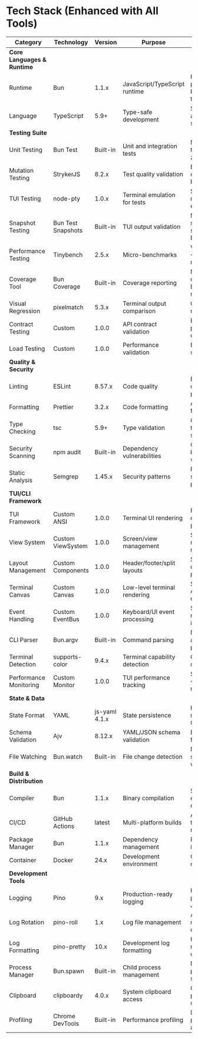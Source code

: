 # Tech Stack (Enhanced with All Tools)

| Category                     | Technology         | Version       | Purpose                       | Rationale                           |
| ---------------------------- | ------------------ | ------------- | ----------------------------- | ----------------------------------- |
| **Core Languages & Runtime** |
| Runtime                      | Bun                | 1.1.x         | JavaScript/TypeScript runtime | High performance, built-in tooling  |
| Language                     | TypeScript         | 5.9+          | Type-safe development         | Strong typing across entire stack   |
| **Testing Suite**            |
| Unit Testing                 | Bun Test           | Built-in      | Unit and integration tests    | Native Bun test runner, zero-config |
| Mutation Testing             | StrykerJS          | 8.2.x         | Test quality validation       | Ensures tests catch real bugs       |
| TUI Testing                  | node-pty           | 1.0.x         | Terminal emulation for tests  | Simulates real terminal environment |
| Snapshot Testing             | Bun Test Snapshots | Built-in      | TUI output validation         | Native snapshot support in Bun      |
| Performance Testing          | Tinybench          | 2.5.x         | Micro-benchmarks              | Validates <100ms requirement        |
| Coverage Tool                | Bun Coverage       | Built-in      | Coverage reporting            | Native coverage in Bun test runner  |
| Visual Regression            | pixelmatch         | 5.3.x         | Terminal output comparison    | Catch visual regressions            |
| Contract Testing             | Custom             | 1.0.0         | API contract validation       | Ensure package compatibility        |
| Load Testing                 | Custom             | 1.0.0         | Performance validation        | Ensure scalability                  |
| **Quality & Security**       |
| Linting                      | ESLint             | 8.57.x        | Code quality                  | Enforces consistent patterns        |
| Formatting                   | Prettier           | 3.2.x         | Code formatting               | Automatic formatting                |
| Type Checking                | tsc                | 5.9+          | Type validation               | Compile-time type safety            |
| Security Scanning            | npm audit          | Built-in      | Dependency vulnerabilities    | Catches known vulnerabilities       |
| Static Analysis              | Semgrep            | 1.45.x        | Security patterns             | Finds security anti-patterns        |
| **TUI/CLI Framework**        |
| TUI Framework                | Custom ANSI        | 1.0.0         | Terminal UI rendering         | Full control, optimal performance   |
| View System                  | Custom ViewSystem  | 1.0.0         | Screen/view management        | Story 1.9 - robust navigation       |
| Layout Management            | Custom Components  | 1.0.0         | Header/footer/split layouts   | Story 1.9 - consistent patterns     |
| Terminal Canvas              | Custom Canvas      | 1.0.0         | Low-level terminal rendering  | Story 1.8 - ANSI escape codes       |
| Event Handling               | Custom EventBus    | 1.0.0         | Keyboard/UI event processing  | Story 1.8 - responsive input        |
| CLI Parser                   | Bun.argv           | Built-in      | Command parsing               | Native Bun argument parsing         |
| Terminal Detection           | supports-color     | 9.4.x         | Terminal capability detection | Graceful degradation                |
| Performance Monitoring       | Custom Monitor     | 1.0.0         | TUI performance tracking      | Story 1.8 - <50ms requirements      |
| **State & Data**             |
| State Format                 | YAML               | js-yaml 4.1.x | State persistence             | Human-readable, Git-friendly        |
| Schema Validation            | Ajv                | 8.12.x        | YAML/JSON schema validation   | Ensures state file integrity        |
| File Watching                | Bun.watch          | Built-in      | File change detection         | Native file system watching         |
| **Build & Distribution**     |
| Compiler                     | Bun                | 1.1.x         | Binary compilation            | Single executable output            |
| CI/CD                        | GitHub Actions     | latest        | Multi-platform builds         | Automated testing and releases      |
| Package Manager              | Bun                | 1.1.x         | Dependency management         | Fast package installation           |
| Container                    | Docker             | 24.x          | Development environment       | Consistent dev setup                |
| **Development Tools**        |
| Logging                      | Pino               | 9.x           | Production-ready logging      | High-performance JSON logger        |
| Log Rotation                 | pino-roll          | 1.x           | Log file management           | Automatic rotation and cleanup      |
| Log Formatting               | pino-pretty        | 10.x          | Development log formatting    | Human-readable log output           |
| Process Manager              | Bun.spawn          | Built-in      | Child process management      | Native process spawning             |
| Clipboard                    | clipboardy         | 4.0.x         | System clipboard access       | Cross-platform clipboard            |
| Profiling                    | Chrome DevTools    | Built-in      | Performance profiling         | Deep performance analysis           |

